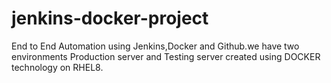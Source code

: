 # jenkins-docker-project
End to End Automation using Jenkins,Docker and Github.we have two environments Production server and Testing server created using  DOCKER technology on RHEL8.
